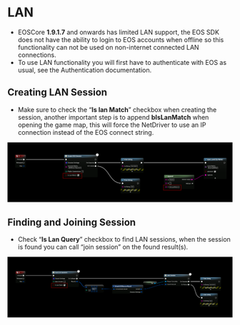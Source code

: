 # LAN
- EOSCore **1.9.1.7** and onwards has limited LAN support, the EOS SDK does not have the ability to login to EOS accounts when offline so this functionality can not be used on non-internet connected LAN connections.
- To use LAN functionality you will first have to authenticate with EOS as usual, see the Authentication documentation.

## Creating LAN Session
- Make sure to check the “**Is lan Match**” checkbox when creating the session, another important step is to append **bIsLanMatch** when opening the game map, this will force the NetDriver to use an IP connection instead of the EOS connect string.

![Image](../../../static/img/Screenshot-2022-02-22-111718-1.png)

## Finding and Joining Session
- Check “**Is Lan Query**” checkbox to find LAN sessions, when the session is found you can call “join session” on the found result(s).

![Image](../../../static/img/Screenshot-2022-02-22-111900.png)

